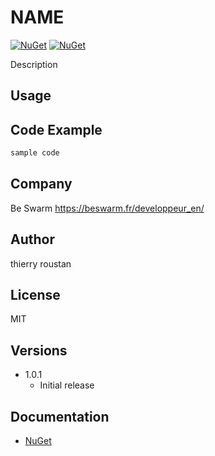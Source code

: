 # NAME

[![NuGet](https://img.shields.io/nuget/v/DataAnnotationValidator.svg)](https://www.nuget.org/packages/DataAnnotationValidator/)
[![NuGet](https://img.shields.io/nuget/dt/DataAnnotationValidator.svg)](https://www.nuget.org/packages/DataAnnotationValidator/)


Description


## Usage


## Code Example
```csharp
sample code
```

## Company
Be Swarm https://beswarm.fr/developpeur_en/

## Author
thierry roustan


## License
MIT

    
## Versions
- 1.0.1
  - Initial release


 
 ## Documentation
- [NuGet](https://www.nuget.org/packages/DataAnnotationValidator/)
